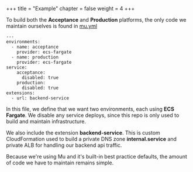 +++
title = "Example"
chapter = false
weight = 4
+++

To build both the **Acceptance** and **Production** platforms, the only code we maintain ourselves
is found in [mu.yml](https://github.com/brentley/ecsdemo-platform/blob/master/mu.yml)

```
---
environments:
  - name: acceptance
    provider: ecs-fargate
  - name: production
    provider: ecs-fargate
service:
    acceptance:
      disabled: true
    production:
      disabled: true
extensions:
  - url: backend-service
  ```
In this file, we define that we want two environments, each using **ECS Fargate**.
We disable any service deploys, since this repo is only used to build and maintain infrastructure.

We also include the extension **backend-service**.  This is custom CloudFormation used to build
a private DNS zone **internal.service** and private ALB for handling our backend api traffic.

Because we're using Mu and it's built-in best practice defaults, the amount of code we have to maintain
remains simple.
